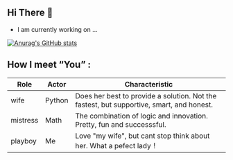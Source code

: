 


## Hi There 👋

 - I am currently working on ...

[![Anurag's GitHub stats](https://github-readme-stats.vercel.app/api?username=ouerxiao&show_icons=true&theme=dracula)](https://github.com/anuraghazra/github-readme-stats)


## How I meet “You” :

|  Role    |    Actor  |   Characteristic                                                                       |
|----------|-----------|----------------------------------------------------------------------------------------|  
|  wife    |   Python  |Does her best to provide a solution. Not the fastest, but supportive, smart, and honest.|
| mistress |   Math    |   The combination of logic and innovation. Pretty, fun and successsful.                |
| playboy  |     Me    |   Love "my wife", but cant stop think about her. What a pefect lady！                  |




